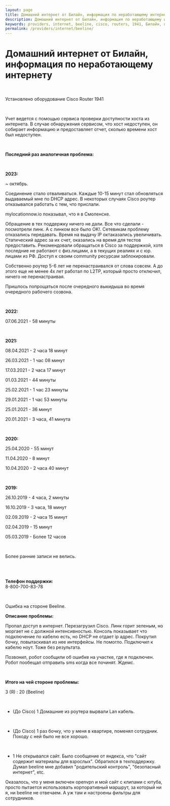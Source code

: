 ```yaml
---
layout: page
title: Домашний интернет от Билайн, информация по неработающему интернету
description: Домашний интернет от Билайн, информация по неработающему интернету
keywords: providers, internet, beeline, cisco, routers, 1941, Билайн, проблемы, не работает интернет, проблемы с dhcp
permalink: /providers/internet/beeline/
---
```


# Домашний интернет от Билайн, информация по неработающему интернету

<br/>

Установлено оборудование Cisco Router 1941

<br/>

Учет ведется с помощью сервиса проверки доступности хоста из интернета. В случае обнаружения сервисом, что хост недоступен, он собирает информацию и предоставляет отчет, сколько времени хост был недоступен.

<br/>

**Последний раз аналогичная проблема:**

<br/>

**2023:**<br/>

~ октябрь.

Соединение стало отваливаться. Каждые 10-15 минут стал обновляться выдаваемый мне по DHCP адрес. В некоторых случаях Cisco роутер отказывался работать с тем, что прислали.

mylocationnow.io показывал, что я в Смоленске.

Обращение в тех поддержку ничего не дали. Все что сделали - посмотрели линк. А с линком все было OK!. Сетевикам проблему отказались передавать. Время на выдачу IP октаказались увеличивать. Статический адрес за их счет, оказались на время для тестов предоставить. Рекомендовали обращаться в Cisco за поддержкой, хотя последние не работают с физ.лицами, а в текущих реалиях и с юр. лицами из РФ. Доступ к своим community ресурсам заблокировали.

Собственно роутер 5-6 лет не перенастраивался от слова совсем. А до этого еще не менее 4х лет работал по L2TP, который просто отключил, ничего не перенастраивая.

Пришлось попрощаться после очередного выкидыша во время очередного рабочего созвона.

<br/>

**2022:**<br/>

07.06.2021 - 58 минуты

<br/>

**2021:**<br/>

08.04.2021 - 2 часа 18 минут

26.03.2021 - 1 час 08 минут

17.03.2021 - 2 часа 17 минут

01.03.2021 - 44 минуты

25.02.2021 - 1 час 23 минуты

29.01.2021 - 1 час 53 минуты

25.01.2021 - 36 минут

20.01.2021 - 3 часа, 41 минута

<br/>

**2020:**<br/>

25.04.2020 - 55 минут

11.04.2020 - 8 минут

10.04.2020 - 2 часа 40 минут

<br/>

**2019:**<br/>

26.10.2019 - 4 часа, 2 минуты

16.10.2019 - 3 часа, 18 минут

02.09.2019 - 2 часа 15 минут

02.04.2019 - 15 минут

05.03.2019 - Более 12 часов

<br/>

Более ранние записи не велись.

<br/>
<br/>

**Телефон поддержки:** <br/>
8-800-700-83-78

<br/>

Ошибка на стороне Beeline.

**Описание проблемы:**

Пропал доступ в интернет. Перезагрузил Cisco. Линк горит зеленым, но моргает не с должной интенсивностью. Консоль показывает что подключение по кабелю есть, но DHCP не отдает ip адрес. Покрутил бочку, повытаскивал из нее интерфейсы. Не помогло. Подключил к кабелю ноут. Тоже без результата.

Позвонил, робот сообщили об ошибке на участке, где я подключен. Робот пообещал отправить sms когда все починят. Ждемс.

<br/>

**Итого на чей стороне проблемы:**

3 (Я) : 20 (Beeline)

<br/>

- (До Cisco) 1 Домашние из роутера вырвали Lan кабель.

<br/>

- (До Cisco) 1 раз бочку, что у меня в квартире, поменял сотрудник. Походу с ней было не все хорошо.

<br/>

- 1 Не открывался сайт. Было сообщение от яндекса, что "сайт содержит материалы для взрослых". Обратился в техподдержку. Думал beeline мне добавил "родительский контроль", "безопасный интернет", etc.

Оказалось, что у меня включен openvpn и мой сайт с клипами с ютуба, просто пытается использовать корпоративный маршрут, за который ни я, ни beeline не отвечаем. А уж там и настроены фильтры для сотрудников.
